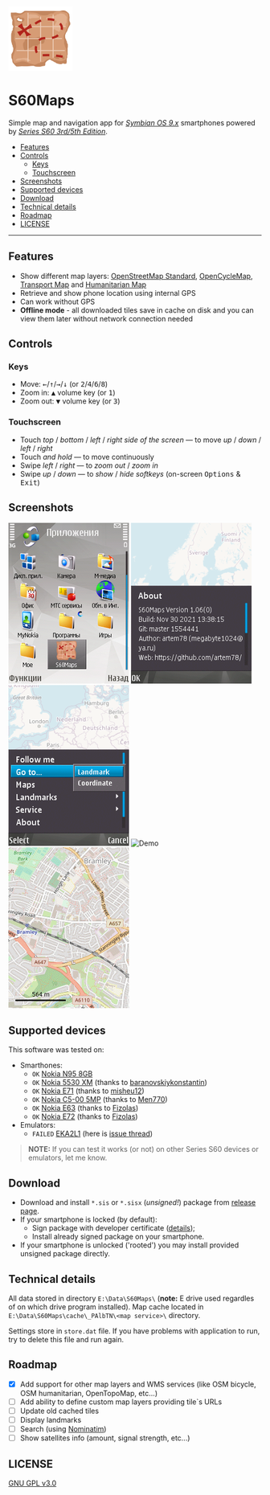 ![icon](images/qgn_menu_S60Maps.png)
# S60Maps

Simple map and navigation app for [*Symbian OS 9.x*](https://en.wikipedia.org/wiki/Symbian#Version_comparison) smartphones powered by [*Series S60 3rd/5th Edition*](https://en.wikipedia.org/wiki/S60_%28software_platform%29#Versions_and_supported_devices).
  
- [Features](#features)
- [Controls](#controls)
  - [Keys](#keys)
  - [Touchscreen](#touchscreen)
- [Screenshots](#screenshots)
- [Supported devices](#supported-devices)
- [Download](#download)
- [Technical details](#technical-details)
- [Roadmap](#roadmap)
- [LICENSE](#license)

----

## Features

- Show different map layers: [OpenStreetMap Standard](https://www.openstreetmap.org/), [OpenCycleMap](https://wiki.openstreetmap.org/wiki/OpenCycleMap), [Transport Map](https://wiki.openstreetmap.org/wiki/Transport_Map) and [Humanitarian Map](https://wiki.openstreetmap.org/wiki/Humanitarian_map_style)
- Retrieve and show phone location using internal GPS
- Can work without GPS
- **Offline mode** - all downloaded tiles save in cache on disk and you can view them later without network connection needed

## Controls

### Keys

- Move: <kbd>←</kbd>/<kbd>↑</kbd>/<kbd>→</kbd>/<kbd>↓</kbd> (or <kbd>2</kbd>/<kbd>4</kbd>/<kbd>6</kbd>/<kbd>8</kbd>)
- Zoom in: <kbd>▲</kbd> volume key (or <kbd>1</kbd>)
- Zoom out: <kbd>▼</kbd> volume key (or <kbd>3</kbd>)

### Touchscreen

- Touch *top* / *bottom* / *left* / *right side of the screen* — to move *up* / *down* / *left* / *right*
- Touch *and hold* — to move continuously
- Swipe *left* / *right* — to *zoom out* / *zoom in*
- Swipe *up* / *down* — to *show* / *hide softkeys* (on-screen <kbd>Options</kbd> & <kbd>Exit</kbd>)

## Screenshots

![Application launch icon](images/launch_icon.png) ![About dialog](images/about.png) ![Menu](images/menu.png) ![Demo](images/demo_video.gif) ![Different map layers](images/layers.gif)

## Supported devices

This software was tested on:

- Smarthones:
  - `OK` [Nokia N95 8GB](https://en.wikipedia.org/wiki/Nokia_N95#Variations)
  - `OK` [Nokia 5530 XM](https://en.wikipedia.org/wiki/Nokia_5530_XpressMusic) (thanks to [baranovskiykonstantin](https://github.com/baranovskiykonstantin))
  - `OK` [Nokia E71](https://en.wikipedia.org/wiki/Nokia_E71) (thanks to [misheu12](https://github.com/misheu12))
  - `OK` [Nokia C5-00 5MP](https://en.wikipedia.org/wiki/Nokia_C5-00) (thanks to [Men770](https://github.com/Men770))
  - `OK` [Nokia E63](https://en.wikipedia.org/wiki/Nokia_E63) (thanks to [Fizolas](https://github.com/fizolas))
  - `OK` [Nokia E72](https://en.wikipedia.org/wiki/Nokia_E72) (thanks to [Fizolas](https://github.com/fizolas))
- Emulators:
  - `FAILED` [EKA2L1](https://github.com/EKA2L1/EKA2L1) (here is [issue thread](https://github.com/EKA2L1/EKA2L1/issues/231))

> **NOTE:** If you can test it works (or not) on other Series S60 devices or emulators, let me know.

## Download

- Download and install `*.sis` or `*.sisx` (*unsigned!*) package from [release page](../../../releases/latest/).
- If your smartphone is locked (by default):
  - Sign package with developer certificate ([details](https://digipassion.com/signing-sissisx-files-for-symbian-s60/));
  - Install already signed package on your smartphone.
- If your smartphone is unlocked ('rooted') you may install provided unsigned package directly.

## Technical details

All data stored in directory `E:\Data\S60Maps\` (**note:** E drive used regardles of on which drive program installed). Map cache located in `E:\Data\S60Maps\cache\_PAlbTN\<map service>\` directory.

Settings store in `store.dat` file. If you have problems with application to run, try to delete this file and run again.

## Roadmap

- [x] Add support for other map layers and WMS services (like OSM bicycle, OSM humanitarian, OpenTopoMap, etc...) 
- [ ] Add ability to define custom map layers providing tile\`s URLs
- [ ] Update old cached tiles
- [ ] Display landmarks
- [ ] Search (using [Nominatim](https://nominatim.openstreetmap.org/))
- [ ] Show satellites info (amount, signal strength, etc...)

## LICENSE

[GNU GPL v3.0](/LICENSE.txt)

